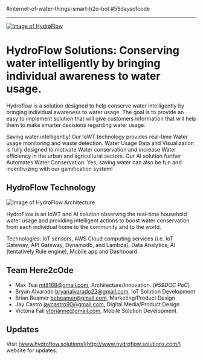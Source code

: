 #internet-of-water-things-smart-h2o-bot #59daysofcode
***

[![Image of HydroFlow](http://www.hydroflow.solutions/img/menulogo.png)](http://www.hydroflow.solutions/)

# HydroFlow Solutions: Conserving water intelligently by bringing individual awareness to water usage.

Hydroflow is a solution designed to help conserve water intelligently by bringing individual awareness to water usage. The goal is to provide an easy to implement solution that will give customers information that will help them to make smarter decisions regarding water usage.

Saving water intelligently! Our IoWT technology provides real-time Water usage monitoring and waste detection. Water Usage Data and Visualization is fully designed to motivate Water conservation and increase Water efficiency in the urban and agricultural sectors. Our AI solution further Automates Water Conservation. Yes, saving water can also be fun and incentivizing with our gamification system!

## HydroFlow Technology

![Image of HydroFlow Architecture](https://docs.google.com/drawings/d/11XL4KaD2ECeJ54wyeqwTwRAOnhjYeEEpmjEvCjT7IhE/pub?w=960&amp;h=720)

HydroFlow is an IoWT and AI solution observing the real-time household water usage and providing intelligent actions to boost water conservation from each individual home to the community and to the world.

Technologies: IoT sensors, AWS Cloud computing services (i.e. IoT Gateway, API Gateway, Dynamodb, and Lambda), Data Analytics, AI (tentatively Rule engine), Mobile app and Dashboard.

## Team Here2cOde
* Max Tsai <mt8168@gmail.com>, Architecture/Innovation. (_#59DOC PoC_)
* Bryan Alvarado <bryanalvarado22@gmail.com>, IoT Solution Development
* Brian Beamer <bebeamer@gmail.com>, Marketing/Product Design
* Jay Castro <jaycastro90@gmail.com>, Digital Media/Product Design
* Victoria Fall <vtorianne@gmail.com>, Mobile Solution Development

## Updates
Visit [www.hydroflow.solutions](http://www.hydroflow.solutions.com/) website for updates.
